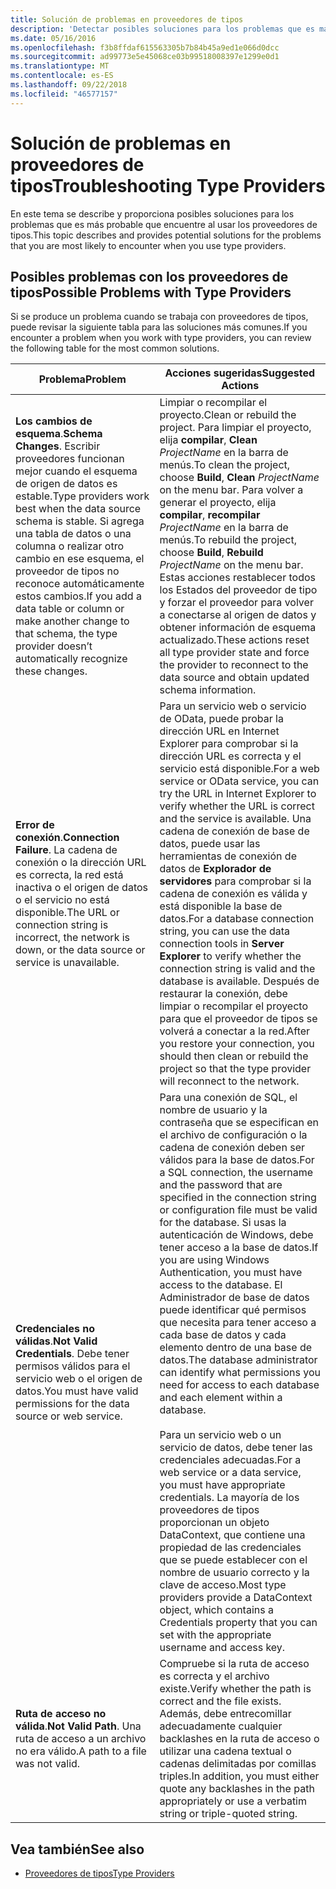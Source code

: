 ```yaml
---
title: Solución de problemas en proveedores de tipos
description: 'Detectar posibles soluciones para los problemas que es más probable que encuentre al usar los proveedores de tipos en F #.'
ms.date: 05/16/2016
ms.openlocfilehash: f3b8ffdaf615563305b7b84b45a9ed1e066d0dcc
ms.sourcegitcommit: ad99773e5e45068ce03b99518008397e1299e0d1
ms.translationtype: MT
ms.contentlocale: es-ES
ms.lasthandoff: 09/22/2018
ms.locfileid: "46577157"
---
```

# <a name="troubleshooting-type-providers"></a><span data-ttu-id="b4bdc-103">Solución de problemas en proveedores de tipos</span><span class="sxs-lookup"><span data-stu-id="b4bdc-103">Troubleshooting Type Providers</span></span>

<span data-ttu-id="b4bdc-104">En este tema se describe y proporciona posibles soluciones para los problemas que es más probable que encuentre al usar los proveedores de tipos.</span><span class="sxs-lookup"><span data-stu-id="b4bdc-104">This topic describes and provides potential solutions for the problems that you are most likely to encounter when you use type providers.</span></span>

## <a name="possible-problems-with-type-providers"></a><span data-ttu-id="b4bdc-105">Posibles problemas con los proveedores de tipos</span><span class="sxs-lookup"><span data-stu-id="b4bdc-105">Possible Problems with Type Providers</span></span>

<span data-ttu-id="b4bdc-106">Si se produce un problema cuando se trabaja con proveedores de tipos, puede revisar la siguiente tabla para las soluciones más comunes.</span><span class="sxs-lookup"><span data-stu-id="b4bdc-106">If you encounter a problem when you work with type providers, you can review the following table for the most common solutions.</span></span>

|<span data-ttu-id="b4bdc-107">Problema</span><span class="sxs-lookup"><span data-stu-id="b4bdc-107">Problem</span></span>|<span data-ttu-id="b4bdc-108">Acciones sugeridas</span><span class="sxs-lookup"><span data-stu-id="b4bdc-108">Suggested Actions</span></span>|
|-------|-----------------|
|<span data-ttu-id="b4bdc-109">**Los cambios de esquema**.</span><span class="sxs-lookup"><span data-stu-id="b4bdc-109">**Schema Changes**.</span></span> <span data-ttu-id="b4bdc-110">Escribir proveedores funcionan mejor cuando el esquema de origen de datos es estable.</span><span class="sxs-lookup"><span data-stu-id="b4bdc-110">Type providers work best  when the data source schema is stable.</span></span> <span data-ttu-id="b4bdc-111">Si agrega una tabla de datos o una columna o realizar otro cambio en ese esquema, el proveedor de tipos no reconoce automáticamente estos cambios.</span><span class="sxs-lookup"><span data-stu-id="b4bdc-111">If you add a data table or column or make another change to that schema, the type provider doesn’t automatically recognize these changes.</span></span>|<span data-ttu-id="b4bdc-112">Limpiar o recompilar el proyecto.</span><span class="sxs-lookup"><span data-stu-id="b4bdc-112">Clean or rebuild the project.</span></span> <span data-ttu-id="b4bdc-113">Para limpiar el proyecto, elija **compilar**, **Clean** *ProjectName* en la barra de menús.</span><span class="sxs-lookup"><span data-stu-id="b4bdc-113">To clean the project, choose **Build**, **Clean** *ProjectName* on the menu bar.</span></span> <span data-ttu-id="b4bdc-114">Para volver a generar el proyecto, elija **compilar**, **recompilar** *ProjectName* en la barra de menús.</span><span class="sxs-lookup"><span data-stu-id="b4bdc-114">To rebuild the project, choose **Build**, **Rebuild** *ProjectName* on the menu bar.</span></span> <span data-ttu-id="b4bdc-115">Estas acciones restablecer todos los Estados del proveedor de tipo y forzar el proveedor para volver a conectarse al origen de datos y obtener información de esquema actualizado.</span><span class="sxs-lookup"><span data-stu-id="b4bdc-115">These actions reset all type provider state and force the provider to reconnect to the data source and obtain updated schema information.</span></span>|
|<span data-ttu-id="b4bdc-116">**Error de conexión**.</span><span class="sxs-lookup"><span data-stu-id="b4bdc-116">**Connection Failure**.</span></span> <span data-ttu-id="b4bdc-117">La cadena de conexión o la dirección URL es correcta, la red está inactiva o el origen de datos o el servicio no está disponible.</span><span class="sxs-lookup"><span data-stu-id="b4bdc-117">The URL or connection string is incorrect, the network is down, or the data source or service is unavailable.</span></span>|<span data-ttu-id="b4bdc-118">Para un servicio web o servicio de OData, puede probar la dirección URL en Internet Explorer para comprobar si la dirección URL es correcta y el servicio está disponible.</span><span class="sxs-lookup"><span data-stu-id="b4bdc-118">For a web service or OData service, you can try the URL in Internet Explorer to verify whether the URL is correct and the service is available.</span></span> <span data-ttu-id="b4bdc-119">Una cadena de conexión de base de datos, puede usar las herramientas de conexión de datos de **Explorador de servidores** para comprobar si la cadena de conexión es válida y está disponible la base de datos.</span><span class="sxs-lookup"><span data-stu-id="b4bdc-119">For a database connection string, you can use the data connection tools in **Server Explorer** to verify whether the connection string is valid and the database is available.</span></span> <span data-ttu-id="b4bdc-120">Después de restaurar la conexión, debe limpiar o recompilar el proyecto para que el proveedor de tipos se volverá a conectar a la red.</span><span class="sxs-lookup"><span data-stu-id="b4bdc-120">After you restore your connection, you should then clean or rebuild the project so that the type provider will reconnect to the network.</span></span>|
|<span data-ttu-id="b4bdc-121">**Credenciales no válidas**.</span><span class="sxs-lookup"><span data-stu-id="b4bdc-121">**Not Valid Credentials**.</span></span> <span data-ttu-id="b4bdc-122">Debe tener permisos válidos para el servicio web o el origen de datos.</span><span class="sxs-lookup"><span data-stu-id="b4bdc-122">You must have valid permissions for the data source or web service.</span></span>|<span data-ttu-id="b4bdc-123">Para una conexión de SQL, el nombre de usuario y la contraseña que se especifican en el archivo de configuración o la cadena de conexión deben ser válidos para la base de datos.</span><span class="sxs-lookup"><span data-stu-id="b4bdc-123">For a SQL connection, the username and the password that are specified in the connection string or configuration file must be valid for the database.</span></span> <span data-ttu-id="b4bdc-124">Si usas la autenticación de Windows, debe tener acceso a la base de datos.</span><span class="sxs-lookup"><span data-stu-id="b4bdc-124">If you are using Windows Authentication, you must have access to the database.</span></span> <span data-ttu-id="b4bdc-125">El Administrador de base de datos puede identificar qué permisos que necesita para tener acceso a cada base de datos y cada elemento dentro de una base de datos.</span><span class="sxs-lookup"><span data-stu-id="b4bdc-125">The database administrator can identify what permissions you need for access to each database and each element within a database.</span></span><br /><br /><span data-ttu-id="b4bdc-126">Para un servicio web o un servicio de datos, debe tener las credenciales adecuadas.</span><span class="sxs-lookup"><span data-stu-id="b4bdc-126">For a web service or a data service, you must have appropriate credentials.</span></span> <span data-ttu-id="b4bdc-127">La mayoría de los proveedores de tipos proporcionan un objeto DataContext, que contiene una propiedad de las credenciales que se puede establecer con el nombre de usuario correcto y la clave de acceso.</span><span class="sxs-lookup"><span data-stu-id="b4bdc-127">Most type providers provide a DataContext object, which contains a Credentials property that you can set with the appropriate username and access key.</span></span>|
|<span data-ttu-id="b4bdc-128">**Ruta de acceso no válida**.</span><span class="sxs-lookup"><span data-stu-id="b4bdc-128">**Not Valid Path**.</span></span> <span data-ttu-id="b4bdc-129">Una ruta de acceso a un archivo no era válido.</span><span class="sxs-lookup"><span data-stu-id="b4bdc-129">A path to a file was not valid.</span></span>|<span data-ttu-id="b4bdc-130">Compruebe si la ruta de acceso es correcta y el archivo existe.</span><span class="sxs-lookup"><span data-stu-id="b4bdc-130">Verify whether the path is correct and the file exists.</span></span> <span data-ttu-id="b4bdc-131">Además, debe entrecomillar adecuadamente cualquier backlashes en la ruta de acceso o utilizar una cadena textual o cadenas delimitadas por comillas triples.</span><span class="sxs-lookup"><span data-stu-id="b4bdc-131">In addition, you must either quote any backlashes in the path appropriately or use a verbatim string or triple-quoted string.</span></span>|

## <a name="see-also"></a><span data-ttu-id="b4bdc-132">Vea también</span><span class="sxs-lookup"><span data-stu-id="b4bdc-132">See also</span></span>

- [<span data-ttu-id="b4bdc-133">Proveedores de tipos</span><span class="sxs-lookup"><span data-stu-id="b4bdc-133">Type Providers</span></span>](index.md)
